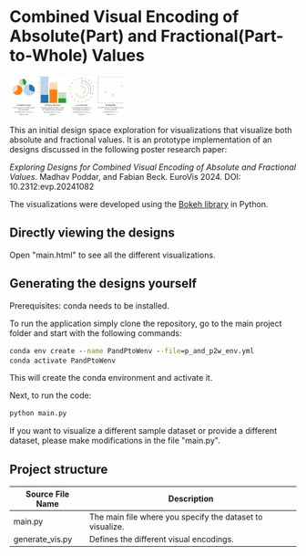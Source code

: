 # Combined Visual Encoding of Absolute(Part) and Fractional(Part-to-Whole) Values

<!-- ![Four visualization designs showing three data points with absolute values A=[77, 127, 42], fractional values F=[0.31, 0.65, 0.42], and respective whole valuesW=[252, 195, 100].](4_design_choices.PNG "Teaser Figure") -->

<img src="4_design_choices.PNG" alt="Teaser Figure" title="Four visualization designs showing three data points with absolute values A=[77, 127, 42], fractional values F=[0.31, 0.65, 0.42], and respective whole valuesW=[252, 195, 100]." style="width: 40%;">

This an initial design space exploration for visualizations that visualize both absolute and fractional values. It is an prototype implementation of an designs discussed in the following poster research paper:

*Exploring Designs for Combined Visual Encoding of Absolute and Fractional Values*. Madhav Poddar, and Fabian Beck. EuroVis 2024. DOI: 10.2312:evp.20241082

The visualizations were developed using the [Bokeh library](https://bokeh.pydata.org/en/latest/) in Python.

## Directly viewing the designs

Open "main.html" to see all the different visualizations.

## Generating the designs yourself

Prerequisites: conda needs to be installed.

To run the application simply clone the repository, go to the main project folder and start with the following commands:

```cmd
conda env create --name PandPtoWenv --file=p_and_p2w_env.yml
conda activate PandPtoWenv
```

This will create the conda environment and activate it.

Next, to run the code: 

```cmd
python main.py
```

If you want to visualize a different sample dataset or provide a different dataset, please make modifications in the file "main.py". 

## Project structure

| Source File Name         | Description                                                                                    |
|--------------------------|------------------------------------------------------------------------------------------------|
| main.py                  | The main file where you specify the dataset to visualize.                                      |
| generate_vis.py          | Defines the different visual encodings.                                                        |

